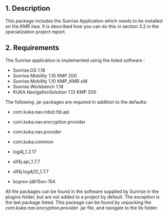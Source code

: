 ## 1. Description

This package includes the Sunrise Application which needs to be installed on the KMR iiwa. 
It is described how you can do this in section 3.2 in the specialization project report.

## 2. Requirements
The Sunrise application is implemented using the listed software :
- Sunrise.OS 1.16
- Sunrise.Mobility 1.10 KMP 200
- Sunrise.Mobility 1.10 KMP\_KMR oM
- Sunrise.Workbench 1.16
- KUKA.NavigationSolution 1.13 KMP 200

The following .jar packages are required in addition to the defaults:

- com.kuka.nav.robot.fdi.api
- com.kuka.nav.encryption.provider
- com.kuka.nav.provider
- com.kuka.common
    
- log4j_1.2.17
- slf4j.api_1.7.7
- slf4j.log4j12_1.7.7
- bcprov-jdk15on-154

All the packages can be found in the software supplied by Sunrise in the plugins folder, but are not added to a project by default.
The exception is the last package listed. This package can be found by unpacking the *com.kuka.nav.encryption.provider* .jar file, and navigate to the lib folder.
